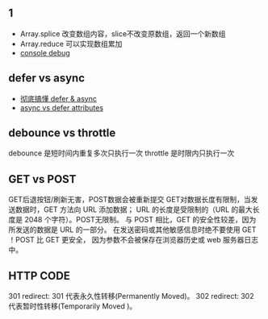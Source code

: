 ## 1

- Array.splice 改变数组内容，slice不改变原数组，返回一个新数组
- Array.reduce 可以实现数组累加
- [console debug](https://elevenbeans.github.io/2018/03/10/10-Tips-for-JS-Debugging-with-Console/)

## defer vs async

- [彻底搞懂 defer & async](https://segmentfault.com/a/1190000013480391)
- [async vs defer attributes](http://www.growingwiththeweb.com/2014/02/async-vs-defer-attributes.html)

## debounce vs throttle

debounce 是短时间内重复多次只执行一次
throttle 是时限内只执行一次

## GET vs POST

GET后退按钮/刷新无害，POST数据会被重新提交
GET对数据长度有限制，当发送数据时，GET 方法向 URL 添加数据；
URL 的长度是受限制的（URL 的最大长度是 2048 个字符）。POST无限制。
与 POST 相比，GET 的安全性较差，因为所发送的数据是 URL 的一部分。
在发送密码或其他敏感信息时绝不要使用 GET ！POST 比 GET 更安全，
因为参数不会被保存在浏览器历史或 web 服务器日志中。

## HTTP CODE

301 redirect: 301 代表永久性转移(Permanently Moved)。
302 redirect: 302 代表暂时性转移(Temporarily Moved )。 